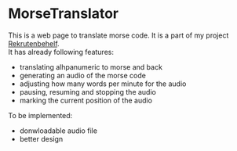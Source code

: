 # MorseTranslator
This is a web page to translate morse code. It is a part of my 
project <a href="https://github.com/Serofer/Rekrutenbehelf"> Rekrutenbehelf</a>.
<br>
It has already following features:
<ul>
<li>translating alhpanumeric to morse and back</li>
<li>generating an audio of the morse code</li>
<li>adjusting how many words per minute for the audio</li>
<li>pausing, resuming and stopping the audio</li>
<li>marking the current position of the audio</li>
</ul>
To be implemented:
<ul>
  <li>donwloadable audio file</li>
 
  <li>better design</li>
</ul>

